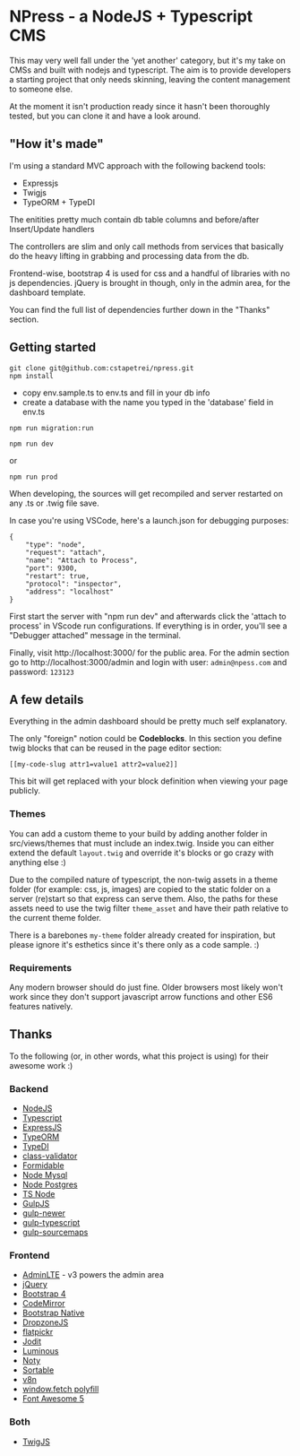 # NPress - a NodeJS + Typescript CMS

This may very well fall under the 'yet another' category, but it's my take on CMSs and built with nodejs and typescript. The aim is to provide developers a starting project that only needs skinning, leaving the content management to someone else.

At the moment it isn't production ready since it hasn't been thoroughly tested, but you can clone it and have a look around.

## "How it's made"

I'm using a standard MVC approach with the following backend tools:
- Expressjs
- Twigjs
- TypeORM + TypeDI

The enitities pretty much contain db table columns and before/after Insert/Update handlers

The controllers are slim and only call methods from services that basically do the heavy lifting in grabbing and processing data from the db.

Frontend-wise, bootstrap 4 is used for css and a handful of libraries with no js dependencies. jQuery is brought in though, only in the admin area, for the dashboard template.

You can find the full list of dependencies further down in the "Thanks" section.

## Getting started

```
git clone git@github.com:cstapetrei/npress.git
npm install
```
- copy env.sample.ts to env.ts and fill in your db info
- create a database with the name you typed in the 'database' field in env.ts

```
npm run migration:run
```
```
npm run dev
```
or
```
npm run prod
```
When developing, the sources will get recompiled and server restarted on any .ts or .twig file save.

In case you're using VSCode, here's a launch.json for debugging purposes:
```
{
    "type": "node",
    "request": "attach",
    "name": "Attach to Process",
    "port": 9300,
    "restart": true,
    "protocol": "inspector",
    "address": "localhost"
}
```
First start the server with "npm run dev" and afterwards click the 'attach to process' in VScode run configurations. If everything is in order, you'll see a "Debugger attached" message in the terminal.

Finally, visit http://localhost:3000/ for the public area. For the admin section go to http://localhost:3000/admin and login with user: `admin@npess.com` and password: `123123`

## A few details

Everything in the admin dashboard should be pretty much self explanatory.

The only "foreign" notion could be **Codeblocks**. In this section you define twig blocks that can be reused in the page editor section:
```
[[my-code-slug attr1=value1 attr2=value2]]
```
This bit will get replaced with your block definition when viewing your page publicly.

### Themes

You can add a custom theme to your build by adding another folder in src/views/themes that must include an index.twig. Inside you can either extend the default `layout.twig` and override it's blocks or go crazy with anything else :)

Due to the compiled nature of typescript, the non-twig assets in a theme folder (for example: css, js, images) are copied to the static folder on a server (re)start so that express can serve them. Also, the paths for these assets need to use the twig filter `theme_asset` and have their path relative to the current theme folder.

There is a barebones `my-theme` folder already created for inspiration, but please ignore it's esthetics since it's there only as a code sample. :)

### Requirements

Any modern browser should do just fine. Older browsers most likely won't work since they don't support javascript arrow functions and other ES6 features natively.

## Thanks
To the following (or, in other words, what this project is using) for their awesome work :)

### Backend
- [NodeJS](https://nodejs.org/)
- [Typescript](https://www.typescriptlang.org/)
- [ExpressJS](https://expressjs.com/)
- [TypeORM](https://typeorm.io/)
- [TypeDI](https://github.com/typestack/typedi)
- [class-validator](https://github.com/typestack/class-validator)
- [Formidable](https://github.com/node-formidable/formidable)
- [Node Mysql](https://github.com/mysqljs/mysql)
- [Node Postgres](https://node-postgres.com/)
- [TS Node](https://github.com/TypeStrong/ts-node)
- [GulpJS](https://gulpjs.com/)
- [gulp-newer](https://github.com/tschaub/gulp-newer)
- [gulp-typescript](https://github.com/ivogabe/gulp-typescript)
- [gulp-sourcemaps](https://github.com/gulp-sourcemaps/gulp-sourcemaps)

### Frontend
- [AdminLTE](https://adminlte.io/) - v3 powers the admin area
- [jQuery](https://jquery.com/)
- [Bootstrap 4](https://getbootstrap.com/docs/4.5/getting-started/introduction/)
- [CodeMirror](https://codemirror.net/)
- [Bootstrap Native](https://github.com/thednp/bootstrap.native)
- [DropzoneJS](https://www.dropzonejs.com/)
- [flatpickr](https://flatpickr.js.org/)
- [Jodit](https://xdsoft.net/jodit/)
- [Luminous](https://github.com/imgix/luminous)
- [Noty](https://ned.im/noty/)
- [Sortable](http://sortablejs.github.io/Sortable/)
- [v8n](https://github.com/imbrn/v8n)
- [window.fetch polyfill](https://github.com/github/fetch)
- [Font Awesome 5](https://fontawesome.com/icons?d=gallery&m=free)

### Both
- [TwigJS](https://github.com/twigjs/twig.js)